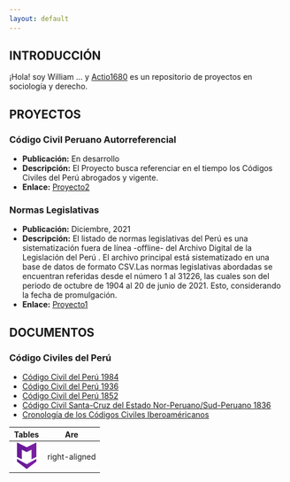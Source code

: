 ```yaml
---
layout: default
---
```


## INTRODUCCIÓN

¡Hola! soy William ... y [Actio1680](https://github.com/actio1680) es un repositorio de proyectos en sociología y derecho. 

<!-- <img class="profile-picture" src="codefavicon.png"> -->

## PROYECTOS

### Código Civil Peruano Autorreferencial
- **Publicación:** En desarrollo
- **Descripción:** El Proyecto busca referenciar en el tiempo los Códigos Civiles del Perú abrogados y vigente. 
- **Enlace:** [Proyecto2](proyecto2.md)

### Normas Legislativas
- **Publicación:** Diciembre, 2021
- **Descripción:** El listado de normas legislativas del Perú es una sistematización fuera de línea -offline- del Archivo Digital de la Legislación del Perú . El archivo principal está sistematizado en una base de datos de formato CSV.Las normas legislativas abordadas se encuentran referidas desde el número 1 al 31226, las cuales son del periodo de octubre de 1904 al 20 de junio de 2021. Esto, considerando la fecha de promulgación.
- **Enlace:** [Proyecto1](https://github.com/actio1680/Normas-legislativas-Peru-1904-2021)


## DOCUMENTOS
### Código Civiles del Perú
- [Código Civil del Perú 1984](cc1984.md)
- [Código Civil del Perú 1936](cc1936.md)
- [Código Civil del Perú 1852](cc1852.md)
- [Código Civil Santa-Cruz del Estado Nor-Peruano/Sud-Peruano 1836](cc1836.md)
- [Cronología de los Códigos Civiles Iberoaméricanos](cronologiacc.md)


| Tables        | Are           |
| ------------- |:-------------:| 
| ![alt text](https://github.com/adam-p/markdown-here/raw/master/src/common/images/icon48.png "Logo Title Text 1")       | right-aligned | 

